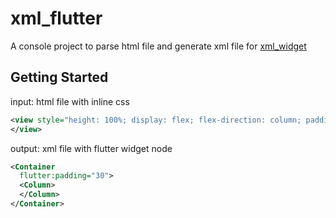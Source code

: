 # xml_flutter

A console project to parse html file and generate xml file for [xml_widget](https://pub.dev/packages/xml_widget)

## Getting Started
input: html file with inline css
```xml
<view style="height: 100%; display: flex; flex-direction: column; padding: 30rpx; box-sizing: border-box;">
</view>
```
output: xml file with flutter widget node
```xml
<Container
  flutter:padding="30">
  <Column>
  </Column>
</Container>
```
